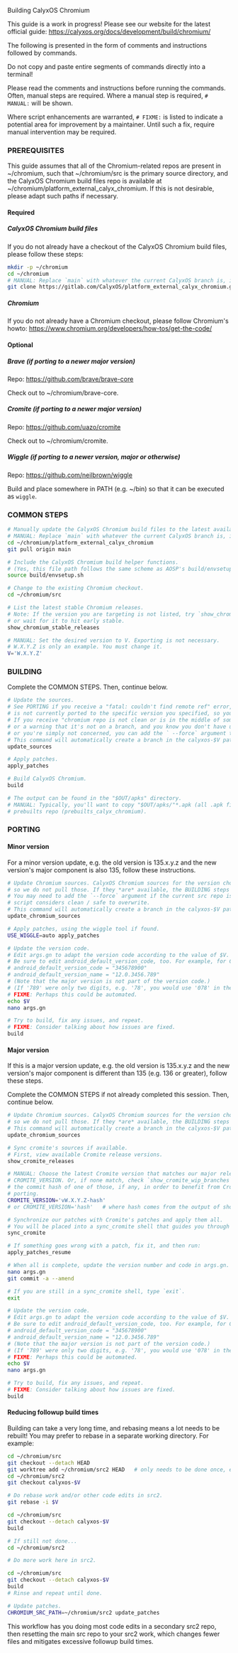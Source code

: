 Building CalyxOS Chromium

This guide is a work in progress! Please see our website for the latest official guide:
https://calyxos.org/docs/development/build/chromium/

The following is presented in the form of comments and instructions followed by commands.

Do not copy and paste entire segments of commands directly into a terminal!

Please read the comments and instructions before running the commands. Often, manual steps
are required. Where a manual step is required, `# MANUAL:` will be shown.

Where script enhancements are warranted, `# FIXME:` is listed to indicate a potential area
for improvement by a maintainer. Until such a fix, require manual intervention may be required.

### PREREQUISITES
This guide assumes that all of the Chromium-related repos are present in ~/chromium, such that
~/chromium/src is the primary source directory, and the CalyxOS Chromium build files repo is
available at ~/chromium/platform_external_calyx_chromium. If this is not desirable, please
adapt such paths if necessary.

#### Required
##### CalyxOS Chromium build files
If you do not already have a checkout of the CalyxOS Chromium build files,
please follow these steps:

```bash
mkdir -p ~/chromium
cd ~/chromium
# MANUAL: Replace `main` with whatever the current CalyxOS branch is, if not `main`.
git clone https://gitlab.com/CalyxOS/platform_external_calyx_chromium.git -b main
```

##### Chromium
If you do not already have a Chromium checkout, please follow Chromium's howto:
https://www.chromium.org/developers/how-tos/get-the-code/

#### Optional
##### Brave (if porting to a newer major version)
Repo: https://github.com/brave/brave-core

Check out to ~/chromium/brave-core.

##### Cromite (if porting to a newer major version)
Repo: https://github.com/uazo/cromite

Check out to ~/chromium/cromite.

##### Wiggle (if porting to a newer version, major or otherwise)
Repo: https://github.com/neilbrown/wiggle

Build and place somewhere in PATH (e.g. ~/bin) so that it can be executed as `wiggle`.

### COMMON STEPS
```bash
# Manually update the CalyxOS Chromium build files to the latest available version.
# MANUAL: Replace `main` with whatever the current CalyxOS branch is, if not `main`.
cd ~/chromium/platform_external_calyx_chromium
git pull origin main

# Include the CalyxOS Chromium build helper functions.
# (Yes, this file path follows the same scheme as AOSP's build/envsetup.sh, but this is ours.)
source build/envsetup.sh

# Change to the existing Chromium checkout.
cd ~/chromium/src

# List the latest stable Chromium releases.
# Note: If the version you are targeting is not listed, try `show_chromium_beta_releases`
# or wait for it to hit early stable.
show_chromium_stable_releases

# MANUAL: Set the desired version to V. Exporting is not necessary.
# W.X.Y.Z is only an example. You must change it.
V='W.X.Y.Z'
```

### BUILDING
Complete the COMMON STEPS. Then, continue below.

```bash
# Update the sources.
# See PORTING if you receive a "fatal: couldn't find remote ref" error, as that means Chromium
# is not currently ported to the specific version you specified, so you may have some work to do.
# If you receive "chromium repo is not clean or is in the middle of something"
# or a warning that it's not on a branch, and you know you don't have uncommitted code,
# or you're simply not concerned, you can add the ` --force` argument to the end.
# This command will automatically create a branch in the calyxos-$V pattern and switch you to it.
update_sources

# Apply patches.
apply_patches

# Build CalyxOS Chromium.
build

# The output can be found in the "$OUT/apks" directory.
# MANUAL: Typically, you'll want to copy "$OUT/apks/"*.apk (all .apk files) to the CalyxOS Chromium
# prebuilts repo (prebuilts_calyx_chromium).
```

### PORTING
#### Minor version
For a minor version update, e.g. the old version is 135.x.y.z and the new version's major component
is also 135, follow these instructions.

```bash
# Update Chromium sources. CalyxOS Chromium sources for the version chosen are not available,
# so we do not pull those. If they *are* available, the BUILDING steps should be followed instead.
# You may need to add the `--force` argument if the current src repo is not in a state that this
# script considers clean / safe to overwrite.
# This command will automatically create a branch in the calyxos-$V pattern and switch you to it.
update_chromium_sources

# Apply patches, using the wiggle tool if found.
USE_WIGGLE=auto apply_patches

# Update the version code.
# Edit args.gn to adapt the version code according to the value of $V.
# Be sure to edit android_default_version_code, too. For example, for Chromium 12.0.3456.789:
# android_default_version_code = "345678900"
# android_default_version_name = "12.0.3456.789"
# (Note that the major version is not part of the version code.)
# (If '789' were only two digits, e.g. '78', you would use '078' in the part of the version code.)
# FIXME: Perhaps this could be automated.
echo $V
nano args.gn

# Try to build, fix any issues, and repeat.
# FIXME: Consider talking about how issues are fixed.
build
```

#### Major version
If this is a major version update, e.g. the old version is 135.x.y.z and the new version's major
component is different than 135 (e.g. 136 or greater), follow these steps.

Complete the COMMON STEPS if not already completed this session. Then, continue below.

```bash
# Update Chromium sources. CalyxOS Chromium sources for the version chosen are not available,
# so we do not pull those. If they *are* available, the BUILDING steps should be followed instead.
# This command will automatically create a branch in the calyxos-$V pattern and switch you to it.
update_chromium_sources

# Sync cromite's sources if available.
# First, view available Cromite release versions.
show_cromite_releases

# MANUAL: Choose the latest Cromite version that matches our major release, and set it to
# CROMITE_VERSION. Or, if none match, check `show_cromite_wip_branches` and potentially set to
# the commit hash of one of those, if any, in order to benefit from Cromite's work-in-progress
# porting.
CROMITE_VERSION='vW.X.Y.Z-hash'
# or CROMITE_VERSION='hash'   # where hash comes from the output of show_cromite_wip_branches

# Synchronize our patches with Cromite's patches and apply them all.
# You will be placed into a sync_cromite shell that guides you through what to do next.
sync_cromite

# If something goes wrong with a patch, fix it, and then run:
apply_patches_resume

# When all is complete, update the version number and code in args.gn.
nano args.gn
git commit -a --amend

# If you are still in a sync_cromite shell, type `exit`.
exit

# Update the version code.
# Edit args.gn to adapt the version code according to the value of $V.
# Be sure to edit android_default_version_code, too. For example, for Chromium 12.0.3456.789:
# android_default_version_code = "345678900"
# android_default_version_name = "12.0.3456.789"
# (Note that the major version is not part of the version code.)
# (If '789' were only two digits, e.g. '78', you would use '078' in the part of the version code.)
# FIXME: Perhaps this could be automated.
echo $V
nano args.gn

# Try to build, fix any issues, and repeat.
# FIXME: Consider talking about how issues are fixed.
build
```

#### Reducing followup build times
Building can take a very long time, and rebasing means a lot needs to be rebuilt! You may prefer
to rebase in a separate working directory. For example:

```bash
cd ~/chromium/src
git checkout --detach HEAD
git worktree add ~/chromium/src2 HEAD   # only needs to be done once, ever
cd ~/chromium/src2
git checkout calyxos-$V

# Do rebase work and/or other code edits in src2.
git rebase -i $V

cd ~/chromium/src
git checkout --detach calyxos-$V
build

# If still not done...
cd ~/chromium/src2

# Do more work here in src2.

cd ~/chromium/src
git checkout --detach calyxos-$V
build
# Rinse and repeat until done.

# Update patches.
CHROMIUM_SRC_PATH=~/chromium/src2 update_patches
```

This workflow has you doing most code edits in a secondary src2 repo, then resetting the main
src repo to your src2 work, which changes fewer files and mitigates excessive followup build times.
